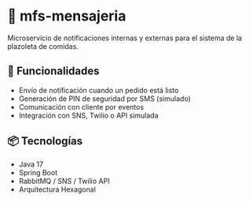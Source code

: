 # 💬 mfs-mensajeria

Microservicio de notificaciones internas y externas para el sistema de la plazoleta de comidas.

## 🔧 Funcionalidades
- Envío de notificación cuando un pedido está listo
- Generación de PIN de seguridad por SMS (simulado)
- Comunicación con cliente por eventos
- Integración con SNS, Twilio o API simulada

## 📦 Tecnologías
- Java 17
- Spring Boot
- RabbitMQ / SNS / Twilio API
- Arquitectura Hexagonal

